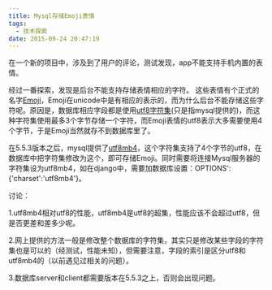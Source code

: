 ```yaml
---
title: Mysql存储Emoji表情
tags:
  - 技术探索
date: 2015-09-24 20:47:19
---
```


在一个新的项目中，涉及到了用户的评论，测试发现，app不能支持手机内置的表情。

经过一番探索，发现是后台不能支持存储表情相应的字符。
这些表情有个正式的名字[Emoji](http://apps.timwhitlock.info/emoji/tables/unicode)，Emoji在unicode中是有相应的表示的，而为什么后台不能存储这些字符呢。原因是，数据库相应字段都是使用[utf8字符集](https://dev.mysql.com/doc/refman/5.5/en/charset-unicode-utf8.html)(只是指mysql提供的)，而这种字符集使用最多3个字节存储一个字符，而Emoji表情的utf8表示大多需要使用4个字节，于是Emoji当然就存不到数据库里了。

在5.5.3版本之后，mysql提供了[utf8mb4](https://dev.mysql.com/doc/refman/5.5/en/charset-unicode-utf8mb4.html)，这个字符集支持了4个字节的utf8，在数据库中把字符集修改为这个，即可存储Emoji。同时需要将连接Mysql服务器的字符集设为utf8mb4，如在django中，需要加数据库设置：OPTIONS': {'charset':'utf8mb4'}。

讨论：

1.utf8mb4相对utf8的性能，utf8mb4是utf8的超集，性能应该不会超过utf8，但是否更差和差多少呢。

2.网上提供的方法一般是修改整个数据库的字符集，其实只是修改某些字段的字符集也是可以的（经测试，性能未知），但需要注意，字段的索引是区分utf8和utf8mb4的（以前遇见过相关的问题）。

3.数据库server和client都需要版本在5.5.3之上，否则会出现问题。